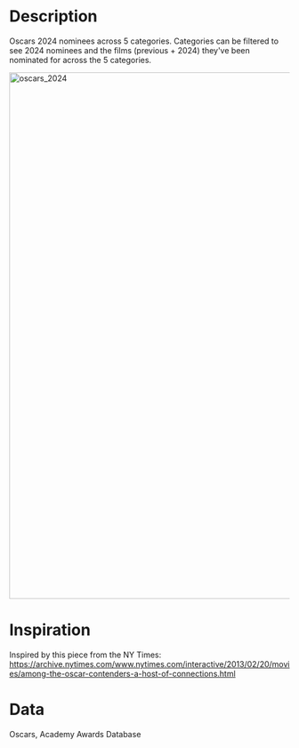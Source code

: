 # Description
Oscars 2024 nominees across 5 categories. Categories can be filtered to see 2024 nominees and the films (previous + 2024) they've been nominated for across the 5 categories.

<img width="947" alt="oscars_2024" src="https://github.com/jhjanicki/oscars_network/assets/6565011/9f2fcf83-43ac-4c9e-89cb-80339ca6e5c3">

# Inspiration 
Inspired by this piece from the NY Times: https://archive.nytimes.com/www.nytimes.com/interactive/2013/02/20/movies/among-the-oscar-contenders-a-host-of-connections.html

# Data
Oscars, Academy Awards Database

